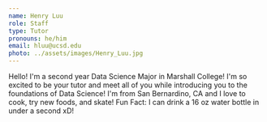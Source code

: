 ```yaml
---
name: Henry Luu
role: Staff
type: Tutor
pronouns: he/him
email: hluu@ucsd.edu
photo: ../assets/images/Henry_Luu.jpg
---
```

Hello! I'm a second year Data Science Major in Marshall College! I'm so excited to be your tutor and meet all of you while introducing you to the foundations of Data Science! I'm from San Bernardino, CA and I love to cook, try new foods, and skate! Fun Fact: I can drink a 16 oz water bottle in under a second xD!